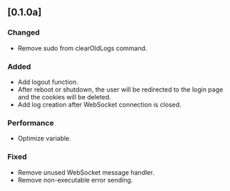 ## [0.1.0a]

### Changed
- Remove sudo from clearOldLogs command.

### Added
- Add logout function.
- After reboot or shutdown, the user will be redirected to the login page and the cookies will be deleted.
- Add log creation after WebSocket connection is closed.

### Performance
- Optimize variable.

### Fixed
- Remove unused WebSocket message handler.
- Remove non-executable error sending.